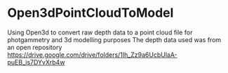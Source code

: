 # Open3dPointCloudToModel
Using Open3d to convert raw depth data to a point cloud file for photgammetry and 3d modelling purposes
The depth data used was from an open repository https://drive.google.com/drive/folders/1Ih_Zz9a6UcbUlaA-puEB_is7DYvXrb4w
